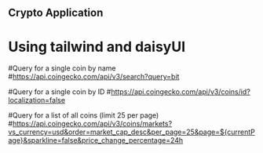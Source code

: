 ## Crypto Application

# Using tailwind and daisyUI

#Query for a single coin by name #https://api.coingecko.com/api/v3/search?query=bit

#Query for a single coin by ID #https://api.coingecko.com/api/v3/coins/id?localization=false

#Query for a list of all coins (limit 25 per page) #https://api.coingecko.com/api/v3/coins/markets?vs_currency=usd&order=market_cap_desc&per_page=25&page=${currentPage}&sparkline=false&price_change_percentage=24h
